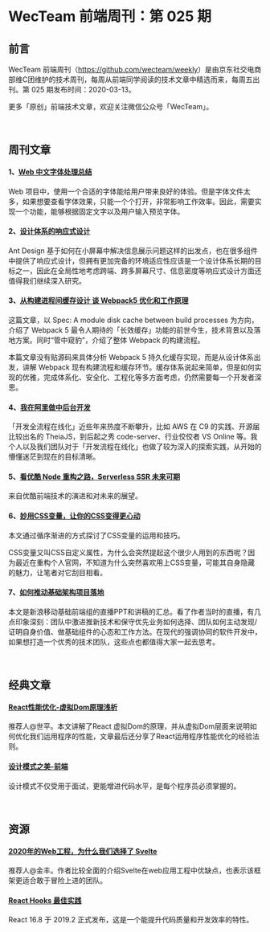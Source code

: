 
# WecTeam 前端周刊：第 025 期

## 前言

WecTeam 前端周刊（<https://github.com/wecteam/weekly>）是由京东社交电商部维C团维护的技术周刊，每周从前端同学阅读的技术文章中精选而来，每周五出刊。第 025 期发布时间：2020-03-13。

更多「原创」前端技术文章，欢迎关注微信公众号「WecTeam」。

<br>

## 周刊文章

#### 1、[Web 中文字体处理总结](https://aotu.io/notes/2020/02/28/webfont-processing/)

Web 项目中，使用一个合适的字体能给用户带来良好的体验。但是字体文件太多，如果想要查看字体效果，只能一个个打开，非常影响工作效率。因此，需要实现一个功能，能够根据固定文字以及用户输入预览字体。

#### 2、[设计体系的响应式设计](https://zhuanlan.zhihu.com/p/109781992)

Ant Design 基于如何在小屏幕中解决信息展示问题这样的出发点，也在很多组件中提供了响应式设计，但拥有更加完备的环境适应性应该是一个设计体系长期的目标之一，因此在全局性地考虑跨端、跨多屏幕尺寸、信息密度等响应式设计方面还值得我们继续深入研究。

#### 3、[从构建进程间缓存设计 谈 Webpack5 优化和工作原理](https://zhuanlan.zhihu.com/p/110995118)

这篇文章，以 Spec: A module disk cache between build processes 为方向，介绍了 Webpack 5 最令人期待的「长效缓存」功能的前世今生，技术背景以及落地方案。同时“管中窥豹”，介绍了整体 Webpack 的构建流程。

本篇文章没有贴源码来具体分析 Webpack 5 持久化缓存实现，而是从设计体系出发，讲解 Webpack 现有构建流程和缓存环节。缓存体系说起来简单，但是如何实现的优雅，完成体系化、安全化、工程化等多方面考虑，仍然需要每一个开发者深思。

#### 4、[我在阿里做中后台开发](https://mp.weixin.qq.com/s/KTjtDPky-uSSX1yE3ol3Mw)

「开发全流程在线化」近些年来热度不断攀升，比如 AWS 在 C9 的实践、开源届比较出名的 TheiaJS，到后起之秀 code-server、行业佼佼者 VS Online 等。我个人以及我们团队对于「开发流程在线化」也做了较为深入的探索实践，从开始的懵懂迷茫到现在的目标清晰。

#### 5、[看优酷 Node 重构之路，Serverless SSR 未来可期](https://mp.weixin.qq.com/s/ofLVwcCvbWLCfUD7ldvm5A)

来自优酷前端技术的演进和对未来的展望。

#### 6、[妙用CSS变量，让你的CSS变得更心动](https://segmentfault.com/a/1190000021951375)

本文通过循序渐进的方式探讨了CSS变量的运用和技巧。

CSS变量又叫CSS自定义属性，为什么会突然提起这个很少人用到的东西呢？因为最近在重构个人官网，不知道为什么突然喜欢用上CSS变量，可能其自身隐藏的魅力，让笔者对它刮目相看。

#### 7、[如何推动基础架构项目落地](https://juejin.im/post/5e6447e1f265da575f4e7df1)

本文是新浪移动基础前端组的直播PPT和讲稿的汇总。看了作者当时的直播，有几点印象深刻：团队中激进推新技术和保守优先业务如何选择、团队如何主动发现/证明自身价值、做基础组件的心态和工作方法。在现代的强调协同的软件开发中，如果想打造一个优秀的技术团队，这些点也都值得大家一起去思考。


<br>



## 经典文章

#### [React性能优化-虚拟Dom原理浅析](https://segmentfault.com/a/1190000015366521)

推荐人@世平。本文讲解了React 虚拟Dom的原理，并从虚拟Dom层面来说明如何优化我们运用程序的性能，文章最后还分享了React运用程序性能优化的经验法则。

#### [设计模式之美-前端](https://zhuanlan.zhihu.com/p/111553641)

设计模式不仅受用于面试，更能增进代码水平，是每个程序员必须掌握的。


<br>



## 资源

#### [2020年的Web工程，为什么我们选择了 Svelte](https://github.com/feltcoop/why-svelte/blob/master/readme.md)

推荐人@金丰。作者比较全面的介绍Svelte在web应用工程中优缺点，也表示该框架更适合敢于冒险上进的团队。

#### [React Hooks 最佳实践](https://juejin.im/post/5d75ae7a6fb9a06b0f2407e8)

React 16.8 于 2019.2 正式发布，这是一个能提升代码质量和开发效率的特性。
